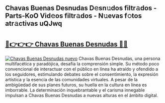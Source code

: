 ## Chavas Buenas Desnudas D𝚎sn𝚞dos filtr𝚊dos - Parts-KoO Vid𝚎os filtr𝚊dos - N𝚞evas f𝚘tos atr𝚊ctivas uQJwq

# <h2><a href="http://mb6vfnd.tromn.icu/?c=Chavas+Buenas+Desnudas">🔗👉👉👉 Chavas Buenas Desnudas 🔗🔗</a></h2>

[![Chavas Buenas Desnudas nuevo](https://i.imgur.com/pEAQMta.gif)](http://mb6vfnd.tromn.icu/?c=Chavas+Buenas+Desnudas)
Chavas Buenas Desnudas, una persona multifacética y paradójica, desafía la comprensión simple. Su método poco convencional de interactuar con el público en línea ha atraído y ofendido a los seguidores, estimulando debates sobre el consentimiento, la expresión artística y la esencia de las comunidades virtuales. A pesar de la ambigüedad de sus planes futuros, su huella en la cultura en línea es imborrable. La determinación inquebrantable y el carisma innegable impulsan a Chavas Buenas Desnudas a nuevas alturas en el ámbito digital.
